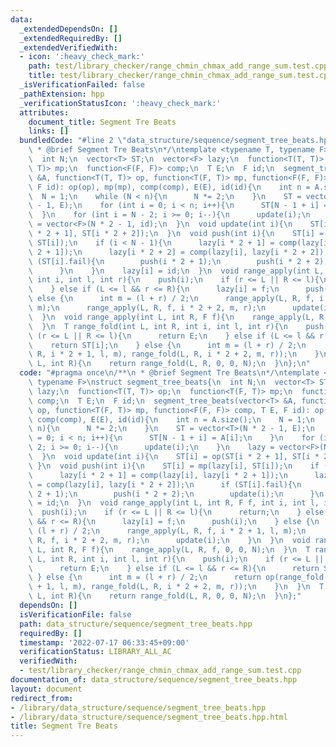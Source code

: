 ```yaml
---
data:
  _extendedDependsOn: []
  _extendedRequiredBy: []
  _extendedVerifiedWith:
  - icon: ':heavy_check_mark:'
    path: test/library_checker/range_chmin_chmax_add_range_sum.test.cpp
    title: test/library_checker/range_chmin_chmax_add_range_sum.test.cpp
  _isVerificationFailed: false
  _pathExtension: hpp
  _verificationStatusIcon: ':heavy_check_mark:'
  attributes:
    document_title: Segment Tre Beats
    links: []
  bundledCode: "#line 2 \"data_structure/sequence/segment_tree_beats.hpp\"\n/**\n\
    \ * @brief Segment Tre Beats\n*/\ntemplate <typename T, typename F>\nstruct segment_tree_beats{\n\
    \  int N;\n  vector<T> ST;\n  vector<F> lazy;\n  function<T(T, T)> op;\n  function<T(F,\
    \ T)> mp;\n  function<F(F, F)> comp;\n  T E;\n  F id;\n  segment_tree_beats(vector<T>\
    \ &A, function<T(T, T)> op, function<T(F, T)> mp, function<F(F, F)> comp, T E,\
    \ F id): op(op), mp(mp), comp(comp), E(E), id(id){\n    int n = A.size();\n  \
    \  N = 1;\n    while (N < n){\n      N *= 2;\n    }\n    ST = vector<T>(N * 2\
    \ - 1, E);\n    for (int i = 0; i < n; i++){\n      ST[N - 1 + i] = A[i];\n  \
    \  }\n    for (int i = N - 2; i >= 0; i--){\n      update(i);\n    }\n    lazy\
    \ = vector<F>(N * 2 - 1, id);\n  }\n  void update(int i){\n    ST[i] = op(ST[i\
    \ * 2 + 1], ST[i * 2 + 2]);\n  }\n  void push(int i){\n    ST[i] = mp(lazy[i],\
    \ ST[i]);\n    if (i < N - 1){\n      lazy[i * 2 + 1] = comp(lazy[i], lazy[i *\
    \ 2 + 1]);\n      lazy[i * 2 + 2] = comp(lazy[i], lazy[i * 2 + 2]);\n      if\
    \ (ST[i].fail){\n        push(i * 2 + 1);\n        push(i * 2 + 2);\n        update(i);\n\
    \      }\n    }\n    lazy[i] = id;\n  }\n  void range_apply(int L, int R, F f,\
    \ int i, int l, int r){\n    push(i);\n    if (r <= L || R <= l){\n      return;\n\
    \    } else if (L <= l && r <= R){\n      lazy[i] = f;\n      push(i);\n    }\
    \ else {\n      int m = (l + r) / 2;\n      range_apply(L, R, f, i * 2 + 1, l,\
    \ m);\n      range_apply(L, R, f, i * 2 + 2, m, r);\n      update(i);\n    }\n\
    \  }\n  void range_apply(int L, int R, F f){\n    range_apply(L, R, f, 0, 0, N);\n\
    \  }\n  T range_fold(int L, int R, int i, int l, int r){\n    push(i);\n    if\
    \ (r <= L || R <= l){\n      return E;\n    } else if (L <= l && r <= R){\n  \
    \    return ST[i];\n    } else {\n      int m = (l + r) / 2;\n      return op(range_fold(L,\
    \ R, i * 2 + 1, l, m), range_fold(L, R, i * 2 + 2, m, r));\n    }\n  }\n  T range_fold(int\
    \ L, int R){\n    return range_fold(L, R, 0, 0, N);\n  }\n};\n"
  code: "#pragma once\n/**\n * @brief Segment Tre Beats\n*/\ntemplate <typename T,\
    \ typename F>\nstruct segment_tree_beats{\n  int N;\n  vector<T> ST;\n  vector<F>\
    \ lazy;\n  function<T(T, T)> op;\n  function<T(F, T)> mp;\n  function<F(F, F)>\
    \ comp;\n  T E;\n  F id;\n  segment_tree_beats(vector<T> &A, function<T(T, T)>\
    \ op, function<T(F, T)> mp, function<F(F, F)> comp, T E, F id): op(op), mp(mp),\
    \ comp(comp), E(E), id(id){\n    int n = A.size();\n    N = 1;\n    while (N <\
    \ n){\n      N *= 2;\n    }\n    ST = vector<T>(N * 2 - 1, E);\n    for (int i\
    \ = 0; i < n; i++){\n      ST[N - 1 + i] = A[i];\n    }\n    for (int i = N -\
    \ 2; i >= 0; i--){\n      update(i);\n    }\n    lazy = vector<F>(N * 2 - 1, id);\n\
    \  }\n  void update(int i){\n    ST[i] = op(ST[i * 2 + 1], ST[i * 2 + 2]);\n \
    \ }\n  void push(int i){\n    ST[i] = mp(lazy[i], ST[i]);\n    if (i < N - 1){\n\
    \      lazy[i * 2 + 1] = comp(lazy[i], lazy[i * 2 + 1]);\n      lazy[i * 2 + 2]\
    \ = comp(lazy[i], lazy[i * 2 + 2]);\n      if (ST[i].fail){\n        push(i *\
    \ 2 + 1);\n        push(i * 2 + 2);\n        update(i);\n      }\n    }\n    lazy[i]\
    \ = id;\n  }\n  void range_apply(int L, int R, F f, int i, int l, int r){\n  \
    \  push(i);\n    if (r <= L || R <= l){\n      return;\n    } else if (L <= l\
    \ && r <= R){\n      lazy[i] = f;\n      push(i);\n    } else {\n      int m =\
    \ (l + r) / 2;\n      range_apply(L, R, f, i * 2 + 1, l, m);\n      range_apply(L,\
    \ R, f, i * 2 + 2, m, r);\n      update(i);\n    }\n  }\n  void range_apply(int\
    \ L, int R, F f){\n    range_apply(L, R, f, 0, 0, N);\n  }\n  T range_fold(int\
    \ L, int R, int i, int l, int r){\n    push(i);\n    if (r <= L || R <= l){\n\
    \      return E;\n    } else if (L <= l && r <= R){\n      return ST[i];\n   \
    \ } else {\n      int m = (l + r) / 2;\n      return op(range_fold(L, R, i * 2\
    \ + 1, l, m), range_fold(L, R, i * 2 + 2, m, r));\n    }\n  }\n  T range_fold(int\
    \ L, int R){\n    return range_fold(L, R, 0, 0, N);\n  }\n};"
  dependsOn: []
  isVerificationFile: false
  path: data_structure/sequence/segment_tree_beats.hpp
  requiredBy: []
  timestamp: '2022-07-17 06:33:45+09:00'
  verificationStatus: LIBRARY_ALL_AC
  verifiedWith:
  - test/library_checker/range_chmin_chmax_add_range_sum.test.cpp
documentation_of: data_structure/sequence/segment_tree_beats.hpp
layout: document
redirect_from:
- /library/data_structure/sequence/segment_tree_beats.hpp
- /library/data_structure/sequence/segment_tree_beats.hpp.html
title: Segment Tre Beats
---
```

